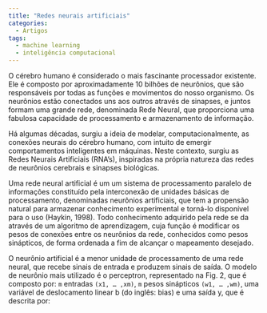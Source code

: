 ```yaml
---
title: "Redes neurais artificiais"
categories:
  - Artigos
tags:
  - machine learning
  - inteligência computacional
---
```


O cérebro humano é considerado o mais fascinante processador existente. Ele é composto por aproximadamente 10 bilhões de neurônios, que são responsáveis por todas as funções e movimentos do nosso organismo. Os neurônios estão conectados uns aos outros através de sinapses, e juntos formam uma grande rede, denominada Rede Neural, que proporciona uma fabulosa capacidade de processamento e armazenamento de informação.

Há algumas décadas, surgiu a ideia de modelar, computacionalmente, as conexões neurais do cérebro humano, com intuito de emergir comportamentos inteligentes em máquinas. Neste contexto, surgiu as Redes Neurais Artificiais (RNA’s), inspiradas na própria natureza das redes de neurônios cerebrais e sinapses biológicas.


Uma rede neural artificial é um um sistema de processamento paralelo de informações constituído pela interconexão de unidades básicas de processamento, denominadas neurônios artificiais, que tem a propensão natural para armazenar conhecimento experimental e torná-lo disponível para o uso (Haykin, 1998). Todo conhecimento adquirido pela rede se da através de um algoritmo de aprendizagem, cuja função é modificar os pesos de conexões entre os neurônios da rede, conhecidos como pesos sinápticos, de forma ordenada a fim de alcançar o mapeamento desejado.

O neurônio artificial é a menor unidade de processamento de uma rede neural, que recebe sinais de entrada e produzem sinais de saída. O modelo de neurônio mais utilizado é o perceptron, representado na Fig. 2, que é composto por: `m` entradas `(x1, … ,xm)`, `m` pesos sinápticos `(w1, … ,wm)`, uma variável de deslocamento linear b (do inglês: bias) e uma saída y, que é descrita por: